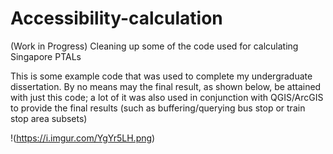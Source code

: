 # Accessibility-calculation
(Work in Progress) Cleaning up some of the code used for calculating Singapore PTALs


This is some example code that was used to complete my undergraduate dissertation.
By no means may the final result, as shown below, be attained with just this code; a lot of it was also
used in conjunction with QGIS/ArcGIS to provide the final results (such as buffering/querying bus stop or train stop area subsets) 

!(https://i.imgur.com/YgYr5LH.png)
